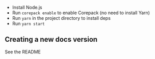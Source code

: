 - Install Node.js
- Run `corepack enable` to enable Corepack (no need to install Yarn)
- Run `yarn` in the project directory to install deps
- Run `yarn start`

## Creating a new docs version
See the README
